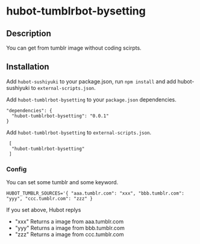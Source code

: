 hubot-tumblrbot-bysetting
================

Description
-----------

You can get from tumblr image without coding scirpts.


## Installation

Add `hubot-sushiyuki` to your package.json, run `npm install` and add hubot-sushiyuki to `external-scripts.json`.

Add `hubot-tumblrbot-bysetting` to your `package.json` dependencies.

```
"dependencies": {
  "hubot-tumblrbot-bysetting": "0.0.1"
}
```

Add `hubot-tumblrbot-bysetting` to `external-scripts.json`.

```
 [
  "hubot-tumblrbot-bysetting"
 ]
```

### Config

You can set some tumblr and some keyword.


```
HUBOT_TUMBLR_SOURCES='{ "aaa.tumblr.com": "xxx", "bbb.tumblr.com": "yyy", "ccc.tumblr.com": "zzz" }
```

If you set above, Hubot replys

- "xxx"  Returns a image from aaa.tumblr.com
- "yyy"  Returns a image from bbb.tumblr.com
- "zzz"  Returns a image from ccc.tumblr.com
